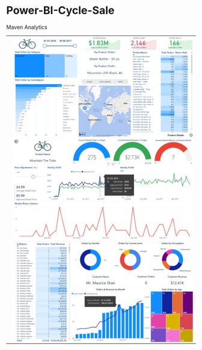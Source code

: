 # Power-BI-Cycle-Sale
Maven Analytics

<table>
  <tr align=center>
    <td></td>
    <td><img src="Dashboards/Cycle1.png" align=center></td>
  </tr>
  <tr align=center>
    <td></td>
    <td><img src="Dashboards/Cycle2.png" align=center></td>
  </tr>
  <tr align=center>
    <td></td>
    <td><img src="Dashboards/Cycle3.png" align=center></td>   
  </tr>
</table>
